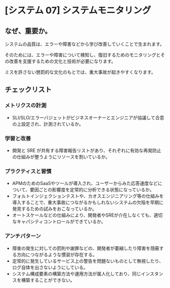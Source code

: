 
# [システム 07] システムモニタリング 

## なぜ、重要か。
システムの品質は、エラーや障害などから学び改善していくことで生まれます。

そのためには、エラーや障害について検知し、復旧するためのモニタリングとその改善を支援するための文化と技術が必要になります。

ミスを許さない懲罰的な文化のもとでは、重大事故が起きやすくなります。


## チェックリスト 

### メトリクスの計測
+ SLI/SLO/エラーバジェットがビジネスオーナーとエンジニアが協議して合意の上設定され、計測されているか。


### 学習と改善
+ 開発と SRE が共有する障害報告リストがあり、それぞれに有効な再発防止の仕組みが整うようにリソースを割いているか。

### プラクティスと習慣
+ APMのためのSaaSやツールが導入され、ユーザーからみた応答速度などについて、要因ごとの影響度を定常的に分析できる状態になっているか。
+ フォルトインジェクションテストや、カオスエンジニアリング等の仕組みを導入することで、重大事故につながるかもしれないシステムの欠陥を早期に発見するための試みをおこなっているか。
+ オートスケールなどの仕組みにより、開発者やSREが介在しなくても、適切なキャパシティコントロールができているか。

### アンチパターン
+ 障害の発生に対しての罰則や謝罪などの、開発者が萎縮したり障害を隠蔽する方向につながるような慣習が存在する。
+ 定常的に発生しているサービス上の警告を問題ないものとして無視したり、ログ自体を出さないようにしている。
+ システム構成要素の構築方法や運用方法が属人化しており、同じインスタンスを構築することができない。
            